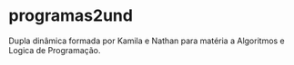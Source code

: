 # programas2und

Dupla dinâmica formada por Kamila e Nathan para matéria a Algoritmos e Logica de Programação.
